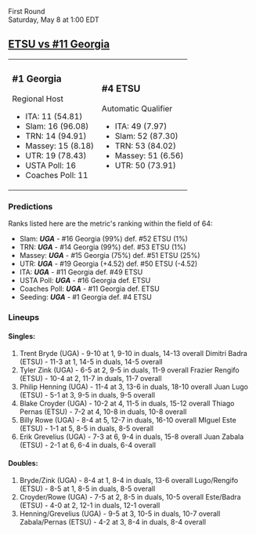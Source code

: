 First Round  
Saturday, May 8 at 1:00 EDT
## [ETSU vs #11 Georgia](https://www.ncaa.com/game/5833390) 

<table><tr><td>  

### #1 Georgia  

Regional Host  
- ITA: 11 (54.81)  
- Slam: 16 (96.08)  
- TRN: 14 (94.91)  
- Massey: 15 (8.18)  
- UTR: 19 (78.43)  
- USTA Poll: 16  
- Coaches Poll: 11  

</td><td>  

### #4 ETSU  

Automatic Qualifier  
- ITA: 49 (7.97)  
- Slam: 52 (87.30)  
- TRN: 53 (84.02)  
- Massey: 51 (6.56)  
- UTR: 50 (73.91)  

</td></tr></table>  

 ### Predictions  

Ranks listed here are the metric's ranking within the field of 64:  
- Slam: ***UGA*** - #16 Georgia (99%) def. #52 ETSU (1%)  
- TRN: ***UGA*** - #14 Georgia (99%) def. #53 ETSU (1%)  
- Massey: ***UGA*** - #15 Georgia (75%) def. #51 ETSU (25%)  
- UTR: ***UGA*** - #19 Georgia (+4.52) def. #50 ETSU (-4.52)  
- ITA: ***UGA*** - #11 Georgia def. #49 ETSU  
- USTA Poll: ***UGA*** - #16 Georgia def. ETSU  
- Coaches Poll: ***UGA*** - #11 Georgia def. ETSU  
- Seeding: ***UGA*** - #1 Georgia def. #4 ETSU  

 ### Lineups  

 #### Singles:  
1. Trent Bryde (UGA) - 9-10 at 1, 9-10 in duals, 14-13 overall
  Dimitri Badra (ETSU) - 11-3 at 1, 14-5 in duals, 14-5 overall
2. Tyler Zink (UGA) - 6-5 at 2, 9-5 in duals, 11-9 overall
  Frazier Rengifo (ETSU) - 10-4 at 2, 11-7 in duals, 11-7 overall
3. Philip Henning (UGA) - 11-4 at 3, 13-6 in duals, 18-10 overall
  Juan Lugo (ETSU) - 5-1 at 3, 9-5 in duals, 9-5 overall
4. Blake Croyder (UGA) - 10-2 at 4, 11-5 in duals, 15-12 overall
  Thiago Pernas (ETSU) - 7-2 at 4, 10-8 in duals, 10-8 overall
5. Billy Rowe (UGA) - 8-4 at 5, 12-7 in duals, 16-10 overall
  MIguel Este (ETSU) - 1-1 at 5, 8-5 in duals, 8-5 overall
6. Erik Grevelius (UGA) - 7-3 at 6, 9-4 in duals, 15-8 overall
  Juan Zabala (ETSU) - 2-1 at 6, 6-4 in duals, 6-4 overall

 #### Doubles:  
1. Bryde/Zink (UGA) - 8-4 at 1, 8-4 in duals, 13-6 overall
  Lugo/Rengifo (ETSU) - 8-5 at 1, 8-5 in duals, 8-5 overall
2. Croyder/Rowe (UGA) - 7-5 at 2, 8-5 in duals, 10-5 overall
  Este/Badra (ETSU) - 4-0 at 2, 12-1 in duals, 12-1 overall
3. Henning/Grevelius (UGA) - 9-5 at 3, 10-5 in duals, 10-7 overall
  Zabala/Pernas (ETSU) - 4-2 at 3, 8-4 in duals, 8-4 overall